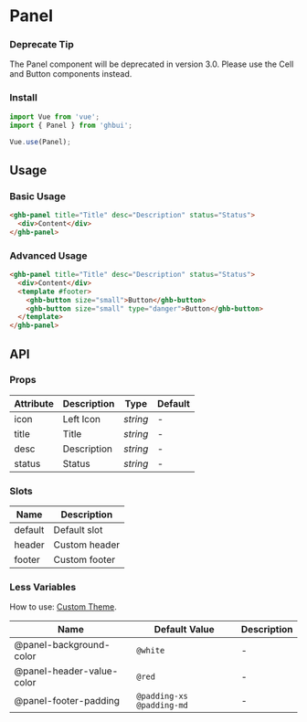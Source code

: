 # Panel

### Deprecate Tip

The Panel component will be deprecated in version 3.0. Please use the Cell and Button components instead.

### Install

```js
import Vue from 'vue';
import { Panel } from 'ghbui';

Vue.use(Panel);
```

## Usage

### Basic Usage

```html
<ghb-panel title="Title" desc="Description" status="Status">
  <div>Content</div>
</ghb-panel>
```

### Advanced Usage

```html
<ghb-panel title="Title" desc="Description" status="Status">
  <div>Content</div>
  <template #footer>
    <ghb-button size="small">Button</ghb-button>
    <ghb-button size="small" type="danger">Button</ghb-button>
  </template>
</ghb-panel>
```

## API

### Props

| Attribute | Description | Type     | Default |
| --------- | ----------- | -------- | ------- |
| icon      | Left Icon   | _string_ | -       |
| title     | Title       | _string_ | -       |
| desc      | Description | _string_ | -       |
| status    | Status      | _string_ | -       |

### Slots

| Name    | Description   |
| ------- | ------------- |
| default | Default slot  |
| header  | Custom header |
| footer  | Custom footer |

### Less Variables

How to use: [Custom Theme](#/en-US/theme).

| Name                      | Default Value             | Description |
| ------------------------- | ------------------------- | ----------- |
| @panel-background-color   | `@white`                  | -           |
| @panel-header-value-color | `@red`                    | -           |
| @panel-footer-padding     | `@padding-xs @padding-md` | -           |
